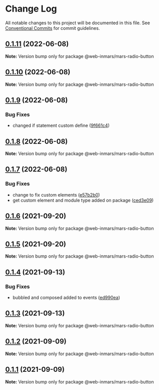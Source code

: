 # Change Log

All notable changes to this project will be documented in this file.
See [Conventional Commits](https://conventionalcommits.org) for commit guidelines.

## [0.1.11](https://github.com/MarsGotta/web-inmars/compare/@web-inmars/mars-radio-button@0.1.10...@web-inmars/mars-radio-button@0.1.11) (2022-06-08)

**Note:** Version bump only for package @web-inmars/mars-radio-button





## [0.1.10](https://github.com/MarsGotta/web-inmars/compare/@web-inmars/mars-radio-button@0.1.9...@web-inmars/mars-radio-button@0.1.10) (2022-06-08)

**Note:** Version bump only for package @web-inmars/mars-radio-button





## [0.1.9](https://github.com/MarsGotta/web-inmars/compare/@web-inmars/mars-radio-button@0.1.8...@web-inmars/mars-radio-button@0.1.9) (2022-06-08)


### Bug Fixes

* changed if statement custom define ([9f661c4](https://github.com/MarsGotta/web-inmars/commit/9f661c4fca934e04140207f2335664a530cd5d43))





## [0.1.8](https://github.com/MarsGotta/web-inmars/compare/@web-inmars/mars-radio-button@0.1.7...@web-inmars/mars-radio-button@0.1.8) (2022-06-08)

**Note:** Version bump only for package @web-inmars/mars-radio-button





## [0.1.7](https://github.com/MarsGotta/web-inmars/compare/@web-inmars/mars-radio-button@0.1.6...@web-inmars/mars-radio-button@0.1.7) (2022-06-08)


### Bug Fixes

* change to fix custom elements ([e57b2b0](https://github.com/MarsGotta/web-inmars/commit/e57b2b07b16b130e198123a318289491646c397c))
* get custom element and module type added on package ([ced3e09](https://github.com/MarsGotta/web-inmars/commit/ced3e095f33185232fcf7b02415cb1479316cd2a))





## [0.1.6](https://github.com/MarsGotta/web-inmars/compare/@web-inmars/mars-radio-button@0.1.5...@web-inmars/mars-radio-button@0.1.6) (2021-09-20)

**Note:** Version bump only for package @web-inmars/mars-radio-button





## [0.1.5](https://github.com/MarsGotta/web-inmars/compare/@web-inmars/mars-radio-button@0.1.4...@web-inmars/mars-radio-button@0.1.5) (2021-09-20)

**Note:** Version bump only for package @web-inmars/mars-radio-button





## [0.1.4](https://github.com/MarsGotta/web-inmars/compare/@web-inmars/mars-radio-button@0.1.3...@web-inmars/mars-radio-button@0.1.4) (2021-09-13)


### Bug Fixes

* bubbled and composed added to events ([ed990ea](https://github.com/MarsGotta/web-inmars/commit/ed990ea4aa78b258e33d9ac6b1044a418d856cdb))





## [0.1.3](https://github.com/MarsGotta/web-inmars/compare/@web-inmars/mars-radio-button@0.1.2...@web-inmars/mars-radio-button@0.1.3) (2021-09-13)

**Note:** Version bump only for package @web-inmars/mars-radio-button





## [0.1.2](https://github.com/MarsGotta/web-inmars/compare/@web-inmars/mars-radio-button@0.1.1...@web-inmars/mars-radio-button@0.1.2) (2021-09-09)

**Note:** Version bump only for package @web-inmars/mars-radio-button





## [0.1.1](https://github.com/MarsGotta/web-inmars/compare/@web-inmars/mars-radio-button@0.1.0...@web-inmars/mars-radio-button@0.1.1) (2021-09-09)

**Note:** Version bump only for package @web-inmars/mars-radio-button
